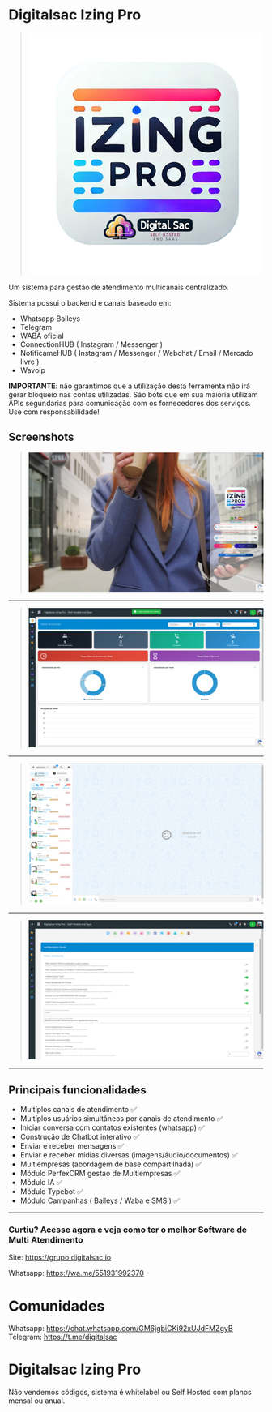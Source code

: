 # Digitalsac Izing Pro

>![Doação](screenshots/izingpro.jpg) 

Um sistema para gestão de atendimento multicanais centralizado.

Sistema possui o backend e canais baseado em:
- Whatsapp Baileys
- Telegram
- WABA oficial
- ConnectionHUB ( Instagram / Messenger )
- NotificameHUB ( Instagram / Messenger / Webchat / Email / Mercado livre )
- Wavoip

**IMPORTANTE**: não garantimos que a utilização desta ferramenta não irá gerar bloqueio nas contas utilizadas. São bots que em sua maioria utilizam APIs segundarias para comunicação com os fornecedores dos serviços. Use com responsabilidade!

## Screenshots
>![Doação](screenshots/login.gif) 
___  
>![Doação](screenshots/principal.gif)
___
>![Doação](screenshots/atendimento.gif)
___
>![Doação](screenshots/config.gif)
___
## Principais funcionalidades

- Multíplos canais de atendimento ✅
- Multíplos usuários simultâneos por canais de atendimento ✅
- Iniciar conversa com contatos existentes (whatsapp) ✅
- Construção de Chatbot interativo ✅
- Enviar e receber mensagens ✅
- Enviar e receber mídias diversas (imagens/áudio/documentos) ✅
- Multiempresas (abordagem de base compartilhada) ✅
- Módulo PerfexCRM gestao de Multiempresas ✅
- Módulo IA ✅
- Módulo Typebot ✅
- Módulo Campanhas ( Baileys / Waba e SMS ) ✅


--------------------------
### Curtiu? Acesse agora e veja como ter o melhor Software de Multi Atendimento

Site: https://grupo.digitalsac.io

Whatsapp: https://wa.me/551931992370

# Comunidades
Whatsapp: https://chat.whatsapp.com/GM6jgbiCKi92xUJdFMZgyB
Telegram: https://t.me/digitalsac

# Digitalsac Izing Pro

Não vendemos códigos, sistema é whitelabel ou Self Hosted com planos mensal ou anual.